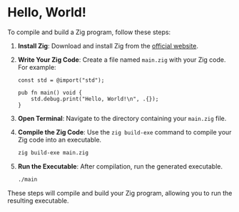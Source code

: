 # Hello, World!

To compile and build a Zig program, follow these steps:

1. **Install Zig**: Download and install Zig from the [official website](https://ziglang.org/download/).

2. **Write Your Zig Code**: Create a file named `main.zig` with your Zig code. For example:
    ```zig
    const std = @import("std");

    pub fn main() void {
        std.debug.print("Hello, World!\n", .{});
    }
    ```

3. **Open Terminal**: Navigate to the directory containing your `main.zig` file.

4. **Compile the Zig Code**: Use the `zig build-exe` command to compile your Zig code into an executable.
    ```sh
    zig build-exe main.zig
    ```

5. **Run the Executable**: After compilation, run the generated executable.
    ```sh
    ./main
    ```

These steps will compile and build your Zig program, allowing you to run the resulting executable.